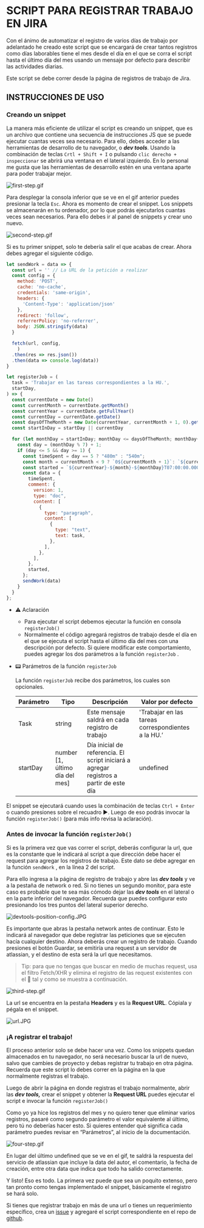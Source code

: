 # SCRIPT PARA REGISTRAR TRABAJO EN JIRA

Con el ánimo de automatizar el registro de varios días de trabajo por adelantado he creado este script que se encargará de crear tantos registros como días laborables tiene el mes desde el día en el que se corra el script hasta el último día del mes usando un mensaje por defecto para describir las actividades diarias. 

Este script se debe correr desde la página de registros de trabajo de Jira.

## INSTRUCCIONES DE USO

### Creando un snippet

La manera más eficiente de utilizar el script es creando un snippet, que es un archivo que contiene una secuencia de instrucciones JS que se puede ejecutar cuantas veces sea necesario. Para ello, debes acceder a las herramientas de desarrollo de tu navegador, o ***dev tools***. Usando la combinación de teclas `Crtl + Shift + I` o pulsando `clic derecho + inspeccionar` se abrirá una ventana en el lateral izquierdo. En lo personal me gusta que las herramientas de desarrollo estén en una ventana aparte para poder trabajar mejor.

![first-step.gif](public/img/first-step.gif)

Para desplegar la consola inferior que se ve en el gif anterior puedes presionar la tecla `Esc`. Ahora es momento de crear el snippet. Los snippets se almacenarán en tu ordenador, por lo que podrás ejecutarlos cuantas veces sean necesarios. Para ello debes ir al panel de snippets y crear uno nuevo.

![second-step.gif](public/img/second-step.gif)

Si es tu primer snippet, solo te debería salir el que acabas de crear. Ahora debes agregar el siguiente código. 

```jsx
let sendWork = data => {
  const url = '' // La URL de la petición a realizar
  const config = {
    method: 'POST', 
    cache: 'no-cache', 
    credentials: 'same-origin', 
    headers: {
      'Content-Type': 'application/json'
    },
    redirect: 'follow', 
    referrerPolicy: 'no-referrer', 
    body: JSON.stringify(data) 
  }

  fetch(url, config,
    )
  .then(res => res.json())
  .then(data => console.log(data))
}

let registerJob = (
  task = 'Trabajar en las tareas correspondientes a la HU.',
  startDay,
) => {
  const currentDate = new Date()
  const currentMonth = currentDate.getMonth()
  const currentYear = currentDate.getFullYear()
  const currentDay = currentDate.getDate()
  const daysOfTheMonth = new Date(currentYear, currentMonth + 1, 0).getDate()
  const startInDay = startDay || currentDay

  for (let monthDay = startInDay; monthDay <= daysOfTheMonth; monthDay++) {
    const day = (monthDay % 7) + 1;
    if (day <= 5 && day >= 1) {
      const timeSpent = day == 5 ? "480m" : "540m";
      const month = currentMonth < 9 ? `0${currentMonth + 1}`: `${currentMonth + 1}`
      const started = `${currentYear}-${month}-${monthDay}T07:00:00.000-0500`
      const data = {
        timeSpent,
        comment: {
          version: 1,
          type: "doc",
          content: [
            {
              type: "paragraph",
              content: [
                {
                  type: "text",
                  text: task,
                },
              ],
            },
          ],
        },
        started,
      };
      sendWork(data)
    }
  }
};
```

- ⚠ Aclaración
    - Para ejecutar el script debemos ejecutar la función en consola `registerJob()`
    - Normalmente el código agregará registros de trabajo desde el día en el que se ejecuta el script hasta el último día del mes con una descripción por defecto. Si quiere modificar este comportamiento, puedes agregar los dos parámetros a la función `registerJob` .
- 📟 Parámetros de la función `registerJob`
    
    La función `registerJob` recibe dos parámetros, los cuales son opcionales.
    
    | Parámetro | Tipo | Descripción | Valor por defecto |
    | --- | --- | --- | --- |
    | Task | string | Este mensaje saldrá en cada registro de trabajo | 'Trabajar en las tareas correspondientes a la HU.’ |
    | startDay | number [1, último día del mes] | Día inicial de referencia. El script iniciará a agregar registros a partir de este día | undefined |

El snippet se ejecutará cuando uses la combinación de teclas `Ctrl + Enter` o cuando presiones sobre el recuadro ▶. Luego de eso podrás invocar la función `registerJob()` (para más info revisa la aclaración).

### Antes de invocar la función `registerJob()`

Si es la primera vez que vas correr el script, deberás configurar la url, que es la constante que le indicará al script a que dirección debe hacer el request para agregar los registros de trabajo. Este dato se debe agregar en la función `sendWork` , en la línea 2 del script. 

Para ello ingresa a la página de registro de trabajo y abre las ***dev tools*** y ve a la pestaña de network o red. Si no tienes un segundo monitor, para este caso es probable que te sea más cómodo dejar las ***dev tools*** en el lateral o en la parte inferior del navegador.  Recuerda que puedes configurar esto presionando los tres puntos del lateral superior derecho.

![devtools-position-config.JPG](public/img/devtools-position-config.jpg)

Es importante que abras la pestaña network antes de continuar. Esto le indicará al navegador que debe registrar las peticiones que se ejecuten hacía cualquier destino.  Ahora deberás crear un registro de trabajo. Cuando presiones el botón Guardar, se emitiría una request a un servidor de atlassian, y el destino de esta será la url que necesitamos.

> Tip: para que no tengas que buscar en medio de muchas request, usa el filtro Fetch/XHR y elimina el registro de las request existentes con el 🚫 tal y como se muestra a continuación.
> 

![third-step.gif](public/img/third-step.gif)

La url se encuentra en la pestaña **Headers** y es la **Request URL**. Cópiala y pégala en el snippet.

![url.JPG](public/img/url.jpg)

### ¡A registrar el trabajo!

El proceso anterior solo se debe hacer una vez. Como los snippets quedan almacenados en tu navegador, no será necesario buscar la url de nuevo, salvo que cambies de proyecto y debas registrar tu trabajo en otra página. Recuerda que este script lo debes correr en la página en la que normalmente registras el trabajo.

Luego de abrir la página en donde registras el trabajo normalmente, abrir las ***dev tools,*** crear el snippet y obtener la **Request URL** puedes ejecutar el script e invocar la función `registerJob()`

Como yo ya hice los registros del mes y no quiero tener que eliminar varios registros, pasaré como segundo parámetro el valor equivalente al último, pero tú no deberías hacer esto. Si quieres entender qué significa cada parámetro puedes revisar en “Parámetros”, al inicio de la documentación.

![four-step.gif](public/img/four-step.gif)

En lugar del último undefined que se ve en el gif, te saldrá la respuesta del servicio de atlassian que incluye la data del autor, el comentario, la fecha de creación, entre otra data que indica que todo ha salido correctamente.  

Y listo! Eso es todo. La primera vez puede que sea un poquito extenso, pero tan pronto como tengas implementado el snippet, básicamente el registro se hará solo.

Si tienes que registrar trabajo en más de una url o tienes un requerimiento específico, crea un [issue](https://github.com/luisforerop/script-to-register-job/issues) y agregaré el script correspondiente en el repo de [github](https://github.com/luisforerop/script-to-register-job).